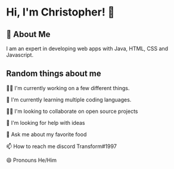 # Hi, I'm Christopher! 👋


## 🚀 About Me
I am an expert in developing web apps with Java, HTML, CSS and Javascript.

## Random things about me
👩‍💻 I'm currently working on a few different things.

🧠 I'm currently learning multiple coding languages.

👯‍♀️ I'm looking to collaborate on open source projects

🤔 I'm looking for help with ideas

💬 Ask me about my favorite food

📫 How to reach me discord Transform#1997

😄 Pronouns He/Him
